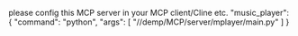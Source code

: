 please config this MCP server in your MCP client/Cline etc.
"music_player": {
      "command": "python",
      "args": [
        "/<Your Path>/demp/MCP/server/mplayer/main.py"
      ]
}
